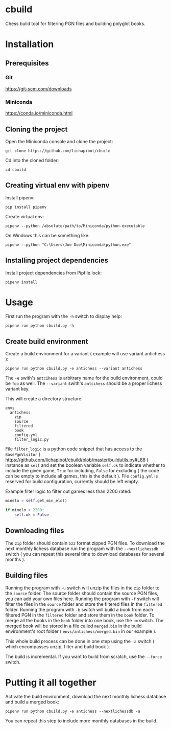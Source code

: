 # cbuild

Chess build tool for filtering PGN files and building polyglot books.

# Installation

## Prerequisites

### Git

https://git-scm.com/downloads

### Miniconda

https://conda.io/miniconda.html

## Cloning the project

Open the Miniconda console and clone the project:

`git clone https://github.com/lichapibot/cbuild`

Cd into the cloned folder:

`cd cbuild`

## Creating virtual env with pipenv

Install pipenv:

`pip install pipenv`

Create virtual env:

`pipenv --python /absolute/path/to/Miniconda/python-executable`

On Windows this can be something like:

`pipenv --python "C:\Users\Joe Doe\Miniconda\python.exe"`

## Installing project dependencies

Install project dependencies from Pipfile.lock:

`pipenv install`

# Usage

First run the program with the `-h` switch to display help:

`pipenv run python cbuild.py -h`

## Create build environment

Create a build environment for a variant ( example will use variant antichess ):

`pipenv run python cbuild.py -e antichess --variant antichess`

The `-e` swith's `antcihess` is arbitrary name for the build environment, could be `foo` as well. The `--variant` swith's `antcihess` should be a proper lichess variant key.

This will create a directory structure:

```
envs
  antichess
    zip
    source
    filtered
    book
    config.yml
    filter_logic.py    
```

File `filter_logic` is a python code snippet that has access to the `BasePgnVisitor` ( https://github.com/lichapibot/cbuild/blob/master/buildutils.py#L88 ) instance as `self` and set the boolean variable `self.ok` to indicate whether to include the given game, `True` for including, `False` for excluding ( the code can be empty to include all games, this is the default ). File `config.yml` is reserved for build configuration, currently should be left empty.

Example filter logic to filter out games less than 2200 rated:

```python
minelo = self.get_min_elo()

if minelo < 2200:
	self.ok = False
```

## Downloading files

The `zip` folder should contain `bz2` format zipped PGN files. To download the next monthly lichess database run the program with the `--nextlichessdb` switch ( you can repeat this several time to download databases for several months ).

## Building files

Running the program with `-u` switch will unzip the files in the `zip` folder to the `source` folder. The source folder should contain the source PGN files, you can add your own files here. Running the program with `-f` switch will filter the files in the `source` folder and store the filtered files in the `filtered` folder. Running the program with `-b` switch will build a book from each filtered PGN in the `filtered` folder and store them in the `book` folder. To merge all the books in the `book` folder into one book, use the `-m` switch. The merged book will be stored in a file called `merged.bin` in the build environment's root folder ( `envs/antichess/merged.bin` in our example ).

This whole build process can be done in one step using the `-a` switch ( which encompasses unzip, filter and build book ).

The build is incremental. If you want to build from scratch, use the `--force` switch.

# Putting it all together

Activate the build environment, download the next monthly lichess database and build a merged book:

`pipenv run python cbuild.py -e antichess --nextlichessdb -a`

You can repeat this step to include more monthly databases in the build.